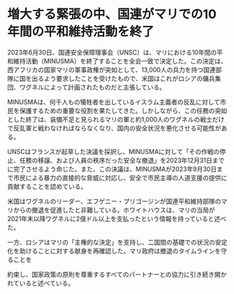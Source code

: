 # 増大する緊張の中、国連がマリでの10年間の平和維持活動を終了

2023年6月30日、国連安全保障理事会（UNSC）は、マリにおける10年間の平和維持活動（MINUSMA）を終了することを全会一致で決定した。この決定は、西アフリカの国家マリの軍事政権が突如として、13,000人の兵力を持つ国連部隊に国を出るよう要求したことを受けたもので、米国はこれがロシアの傭兵集団、ワグネルによって計画されたものだと主張している。

MINUSMAは、何千人もの犠牲者を出しているイスラム主義者の反乱に対して市民を保護するための重要な役割を果たしてきた。しかしながら、この任務の突如とした終了は、装備不足と見られるマリの軍と約1,000人のワグネルの戦士だけで反乱軍と戦わなければならなくなり、国内の安全状況を悪化させる可能性がある。

UNSCはフランスが起草した決議を採択し、MINUSMAに対して「その作戦の停止、任務の移譲、および人員の秩序だった安全な撤退」を2023年12月31日までに完了させるよう命じた。また、この決議は、MINUSMAが2023年9月30日まで市民による暴力の直接的な脅威に対応し、安全で市民主導の人道支援の提供に貢献することを認めている。

米国はワグネルのリーダー、エフゲニー・プリゴージンが国連平和維持部隊のマリからの撤退を促進したと非難している。ホワイトハウスは、マリの当局が2021年末以降ワグネルに2億ドル以上を支払ったという情報を持っていると述べた。

一方、ロシアはマリの「主権的な決定」を支持し、二国間の基礎での状況の安定化を助けることに対する献身を再確認した。マリ政府は撤退のタイムラインを守ることを

約束し、国家政策の原則を尊重するすべてのパートナーとの協力に引き続き開かれていると述べている。
